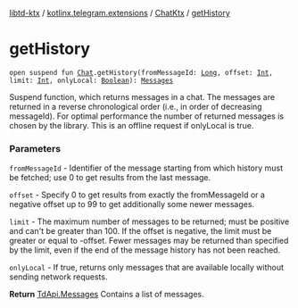 [libtd-ktx](../../index.md) / [kotlinx.telegram.extensions](../index.md) / [ChatKtx](index.md) / [getHistory](./get-history.md)

# getHistory

`open suspend fun `[`Chat`](https://tdlibx.github.io/td/docs/org/drinkless/td/libcore/telegram/TdApi.Chat.html)`.getHistory(fromMessageId: `[`Long`](https://kotlinlang.org/api/latest/jvm/stdlib/kotlin/-long/index.html)`, offset: `[`Int`](https://kotlinlang.org/api/latest/jvm/stdlib/kotlin/-int/index.html)`, limit: `[`Int`](https://kotlinlang.org/api/latest/jvm/stdlib/kotlin/-int/index.html)`, onlyLocal: `[`Boolean`](https://kotlinlang.org/api/latest/jvm/stdlib/kotlin/-boolean/index.html)`): `[`Messages`](https://tdlibx.github.io/td/docs/org/drinkless/td/libcore/telegram/TdApi.Messages.html)

Suspend function, which returns messages in a chat. The messages are returned in a reverse
chronological order (i.e., in order of decreasing messageId). For optimal performance the number
of returned messages is chosen by the library. This is an offline request if onlyLocal is true.

### Parameters

`fromMessageId` - Identifier of the message starting from which history must be fetched; use
0 to get results from the last message.

`offset` - Specify 0 to get results from exactly the fromMessageId or a negative offset up
to 99 to get additionally some newer messages.

`limit` - The maximum number of messages to be returned; must be positive and can't be
greater than 100. If the offset is negative, the limit must be greater or equal to -offset. Fewer
messages may be returned than specified by the limit, even if the end of the message history has
not been reached.

`onlyLocal` - If true, returns only messages that are available locally without sending
network requests.

**Return**
[TdApi.Messages](https://tdlibx.github.io/td/docs/org/drinkless/td/libcore/telegram/TdApi.Messages.html) Contains a list of messages.

